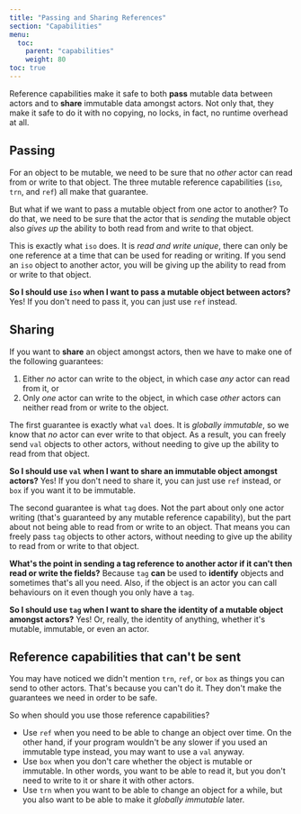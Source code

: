 ```yaml
---
title: "Passing and Sharing References"
section: "Capabilities"
menu:
  toc:
    parent: "capabilities"
    weight: 80
toc: true
---
```


Reference capabilities make it safe to both __pass__ mutable data between actors and to __share__ immutable data amongst actors. Not only that, they make it safe to do it with no copying, no locks, in fact, no runtime overhead at all.

## Passing

For an object to be mutable, we need to be sure that no _other_ actor can read from or write to that object. The three mutable reference capabilities (`iso`, `trn`, and `ref`) all make that guarantee.

But what if we want to pass a mutable object from one actor to another? To do that, we need to be sure that the actor that is _sending_ the mutable object also _gives up_ the ability to both read from and write to that object.

This is exactly what `iso` does. It is _read and write unique_, there can only be one reference at a time that can be used for reading or writing. If you send an `iso` object to another actor, you will be giving up the ability to read from or write to that object.

__So I should use `iso` when I want to pass a mutable object between actors?__ Yes! If you don't need to pass it, you can just use `ref` instead.

## Sharing

If you want to __share__ an object amongst actors, then we have to make one of the following guarantees:

1. Either _no_ actor can write to the object, in which case _any_ actor can read from it, or
2. Only _one_ actor can write to the object, in which case _other_ actors can neither read from or write to the object.

The first guarantee is exactly what `val` does. It is _globally immutable_, so we know that _no_ actor can ever write to that object. As a result, you can freely send `val` objects to other actors, without needing to give up the ability to read from that object.

__So I should use `val` when I want to share an immutable object amongst actors?__ Yes! If you don't need to share it, you can just use `ref` instead, or `box` if you want it to be immutable.

The second guarantee is what `tag` does. Not the part about only one actor writing (that's guaranteed by any mutable reference capability), but the part about not being able to read from or write to an object. That means you can freely pass `tag` objects to other actors, without needing to give up the ability to read from or write to that object.

__What's the point in sending a tag reference to another actor if it can't then read or write the fields?__ Because `tag` __can__ be used to __identify__ objects and sometimes that's all you need. Also, if the object is an actor you can call behaviours on it even though you only have a `tag`.

__So I should use `tag` when I want to share the identity of a mutable object amongst actors?__ Yes! Or, really, the identity of anything, whether it's mutable, immutable, or even an actor.

## Reference capabilities that can't be sent

You may have noticed we didn't mention `trn`, `ref`, or `box` as things you can send to other actors. That's because you can't do it. They don't make the guarantees we need in order to be safe.

So when should you use those reference capabilities?

* Use `ref` when you need to be able to change an object over time. On the other hand, if your program wouldn't be any slower if you used an immutable type instead, you may want to use a `val` anyway.
* Use `box` when you don't care whether the object is mutable or immutable. In other words, you want to be able to read it, but you don't need to write to it or share it with other actors.
* Use `trn` when you want to be able to change an object for a while, but you also want to be able to make it _globally immutable_ later.
